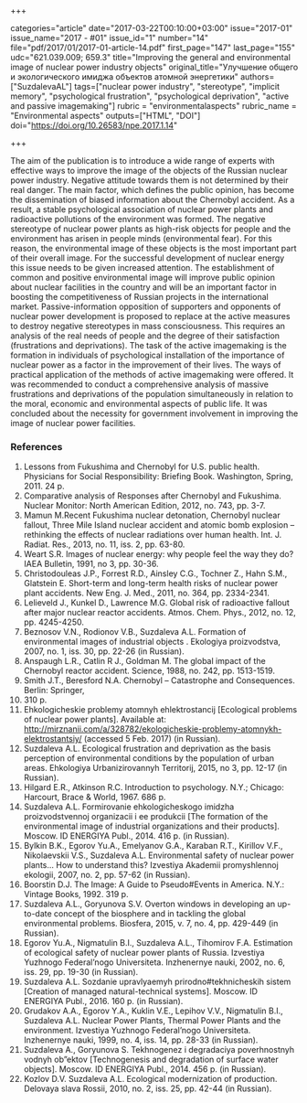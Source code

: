 +++

categories="article"
date="2017-03-22T00:10:00+03:00"
issue="2017-01"
issue_name="2017 - #01"
issue_id="1"
number="14"
file="pdf/2017/01/2017-01-article-14.pdf"
first_page="147"
last_page="155"
udc="621.039.009; 659.3"
title="Improving the general and environmental image of nuclear power industry objects"
original_title="Улучшение общего и экологического имиджа объектов атомной энергетики"
authors=["SuzdalevaAL"]
tags=["nuclear power industry", "stereotype", "implicit memory", "psychological frustration", "psychological deprivation", "active and passive imagemaking"]
rubric = "environmentalaspects"
rubric_name = "Environmental aspects"
outputs=["HTML", "DOI"]
doi="https://doi.org/10.26583/npe.2017.1.14"

+++

The aim of the publication is to introduce a wide range of experts with effective ways to improve the image of the objects of the Russian nuclear power industry. Negative attitude towards them is not determined by their real danger. The main factor, which defines the public opinion, has become the dissemination of biased information about the Chernobyl accident. As a result, a stable psychological association of nuclear power plants and radioactive pollutions of the environment was formed. The negative stereotype of nuclear power plants as high-risk objects for people and the environment has arisen in people minds (environmental fear). For this reason, the environmental image of these objects is the most important part of their overall image. For the successful development of nuclear energy this issue needs to be given increased attention. The establishment of common and positive environmental image will improve public opinion about nuclear facilities in the country and will be an important factor in boosting the competitiveness of Russian projects in the international market. Passive-information opposition of supporters and opponents of nuclear power development is proposed to replace at the active measures to destroy negative stereotypes in mass consciousness. This requires an analysis of the real needs of people and the degree of their satisfaction (frustrations and deprivations). The task of the active imagemaking is the formation in individuals of psychological installation of the importance of nuclear power as a factor in the improvement of their lives. The ways of practical application of the methods of active imagemaking were offered. It was recommended to conduct a comprehensive analysis of massive frustrations and deprivations of the population simultaneously in relation to the moral, economic and environmental aspects of public life. It was concluded about the necessity for government involvement in improving the image of nuclear power facilities.

### References

1. Lessons from Fukushima and Chernobyl for U.S. public health. Physicians for Social Responsibility: Briefing Book. Washington, Spring, 2011. 24 р.
2. Comparative analysis of Responses after Chernobyl and Fukushima. Nuclear Monitor: North American Edition, 2012, no. 743, pp. 3-7.
3. Mamun M.Recent Fukushima nuclear detonation, Chernobyl nuclear fallout, Three Mile Island nuclear accident and atomic bomb explosion – rethinking the effects of nuclear radiations over human health. Int. J. Radiat. Res., 2013, no. 11, iss. 2, pp. 63-80.
4. Weart S.R. Images of nuclear energy: why people feel the way they do? IAEA Bulletin, 1991, no 3, pp. 30-36.
5. Christodouleas J.P., Forrest R.D., Ainsley C.G., Tochner Z., Hahn S.M., Glatstein E. Short-term and long-term health risks of nuclear power plant accidents. New Eng. J. Med., 2011, no. 364, pp. 2334-2341.
6. Lelieveld J., Kunkel D., Lawrence M.G. Global risk of radioactive fallout after major nuclear reactor accidents. Atmos. Chem. Phys., 2012, no. 12, pp. 4245-4250.
7. Beznosov V.N., Rodionov V.B., Suzdaleva A.L. Formation of environmental images of industrial objects . Ekologiya proizvodstva, 2007, no. 1, iss. 30, pp. 22-26 (in Russian).
8. Anspaugh L.R., Catlin R J., Goldman M. The global impact of the Chernobyl reactor accident. Science, 1988, no. 242, pp. 1513-1519.
9. Smith J.T., Beresford N.A. Chernobyl – Catastrophe and Consequences. Berlin: Springer,
2005. 310 р.
10. Ehkologicheskie problemy atomnyh ehlektrostancij [Ecological problems of nuclear power plants]. Available at: http://mirznanii.com/a/328782/ekologicheskie-problemy-atomnykh-elektrostantsiy/ (accessed 5 Feb. 2017) (in Russian).
11. Suzdaleva A.L. Ecological frustration and deprivation as the basis perception of environmental conditions by the population of urban areas. Ehkologiya Urbanizirovannyh Territorij, 2015, no 3, pp. 12-17 (in Russian).
12. Hilgard E.R., Atkinson R.C. Introduction to psychology. N.Y.; Chicago: Harcourt, Brace & World, 1967. 686 p.
13. Suzdaleva A.L. Formirovanie ehkologicheskogo imidzha proizvodstvennoj organizacii i ee produkcii [The formation of the environmental image of industrial organizations and their products]. Moscow. ID ENERGIYA Publ., 2014. 416 p. (in Russian).
14. Bylkin B.K., Egorov Yu.A., Emelyanov G.A., Karaban R.T., Kirillov V.F., Nikolaevskii V.S., Suzdaleva A.L. Environmental safety of nuclear power plants... How to understand this? Izvestiya Akademii promyshlennoj ekologii, 2007, no. 2, pp. 57-62 (in Russian).
15. Boorstin D.J. The Image: A Guide to Pseudo#Events in America. N.Y.: Vintage Books, 1992. 319 p.
16. Suzdaleva A.L., Goryunova S.V. Overton windows in developing an up-to-date concept of the biosphere and in tackling the global environmental problems. Biosfera, 2015, v. 7, no. 4, pp. 429-449 (in Russian).
17. Egorov Yu.A., Nigmatulin B.I., Suzdaleva A.L., Tihomirov F.A. Estimation of ecological safety of nuclear power plants of Russia. Izvestiya Yuzhnogo Federal’nogo Universiteta. Inzhenernye nauki, 2002, no. 6, iss. 29, pp. 19-30 (in Russian).
18. Suzdaleva A.L. Sozdanie upravlyaemyh prirodno#tekhnicheskih sistem [Creation of managed natural-technical systems]. Moscow. ID ENERGIYA Publ., 2016. 160 p. (in Russian).
19. Grudakov A.A., Egorov Y.A., Kuklin V.E., Lepihov V.V., Nigmatulin B.I., Suzdaleva A.L. Nuclear Power Plants, Thermal Power Plants and the environment. Izvestiya Yuzhnogo Federal’nogo Universiteta. Inzhenernye nauki, 1999, no. 4, iss. 14, pp. 28-33 (in Russian).
20. Suzdalevа A., Goryunova S. Tekhnogenez i degradaciya poverhnostnyh vodnyh ob”ektov [Technogenesis and degradation of surface water objects]. Moscow. ID ENERGIYA Publ., 2014. 456 p. (in Russian).
21. Kozlov D.V. Suzdaleva A.L. Ecological modernization of production. Delovaya slava Rossii, 2010, no. 2, iss. 25, pp. 42-44 (in Russian).